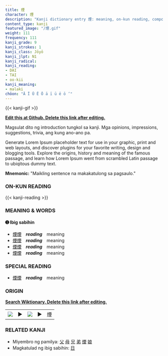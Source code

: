 ```yaml
---
title: 煙
character: 煙
description: "Kanji dictionary entry 煙: meaning, on-kun reading, compounds, origin, related kanji"
content_type: kanji
featured_image: "/煙.gif"
weight: 111
frequency: 111
kanji_grade: 9
kanji_strokes: 1
kanji_class: Jōyō
kanji_jlpt: N1
kanji_radical: 
kanji_reading: 
- DAI
- TAI
- oo-kii
kanji_meaning:
- malaki
chōon: "Ā Ī Ū Ē Ō ā ī ū ē ō ’"
---
```

[//]: # (Don't edit the line below. Kanji animated GIF code is automatically generated.)
{{< kanji-gif >}}

[//]: # (Edit below this line.)

**[Edit this at Github. Delete this link after editing.](https://github.com/tim0g/tim/tree/main/content/kanji/煙/index.md)**

Magsulat dito ng introduction tungkol sa kanji. Mga opinions, impressions, suggestions, trivia, ang kung ano-ano pa.

Generate Lorem Ipsum placeholder text for use in your graphic, print and web layouts, and discover plugins for your favorite writing, design and blogging tools. Explore the origins, history and meaning of the famous passage, and learn how Lorem Ipsum went from scrambled Latin passage to ubiqitous dummy text.
 
**Mnemonic:** "Maikling sentence na makakatulong sa pagsaulo."

### ON-KUN READING

[//]: # (Don't edit the line below. ON-KUN READING code is automatically generated.)
{{< kanji-reading >}}

### MEANING & WORDS

#### ➊ **Ibig sabihin**
  - [煙](../煙)[煙](../煙)　***reading***　meaning
  - [煙](../煙)[煙](../煙)　***reading***　meaning
  - [煙](../煙)[煙](../煙)　***reading***　meaning
  - [煙](../煙)[煙](../煙)　***reading***　meaning

### SPECIAL READING
  - [煙](../煙)[煙](../煙)　***reading***　meaning

### ORIGIN

**[Search Wiktionary. Delete this link after editing.](https://wiktionary.org/wiki/煙)**
<table class="kanji-table"><tr><td>
<img src="60px-煙-bronze.svg.png">
</td><td>▶</td><td>
<img src="60px-煙-oracle.svg.png">
</td><td>▶</td>
<td class="kanji-origin">煙</td>
</tr></table>

### RELATED KANJI
- Miyembro ng pamilya: [父](../父) [母](../母) [兄](../兄) [弟](../弟) [煙](../煙) [娘](../娘)
- Magkatulad ng ibig sabihin: [日](../日)
